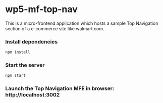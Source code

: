 # wp5-mf-top-nav

This is a micro-frontend application which hosts a sample Top Navigation section of a e-commerce site like walmart.com.

### Install dependencies
```bash
npm install
```

### Start the server
```bash
npm start
```

### Launch the Top Navigation MFE in browser: http://localhost:3002
